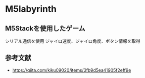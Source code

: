# M5labyrinth

## M5Stackを使用したゲーム

シリアル通信を使用
ジャイロ速度、ジャイロ角度、ボタン情報を取得


## 参考文献
- https://qiita.com/kiku09020/items/3fb9d5ea41905f2eff9e

